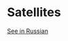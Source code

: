 # Satellites

[See in Russian](https://github.com/basisjs/articles/blob/master/ru-RU/basis.dom.wrapper_satellite.md)

